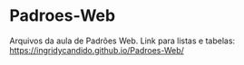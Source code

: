 # Padroes-Web
Arquivos da aula de Padrões Web.
Link para listas e tabelas: https://ingridycandido.github.io/Padroes-Web/
